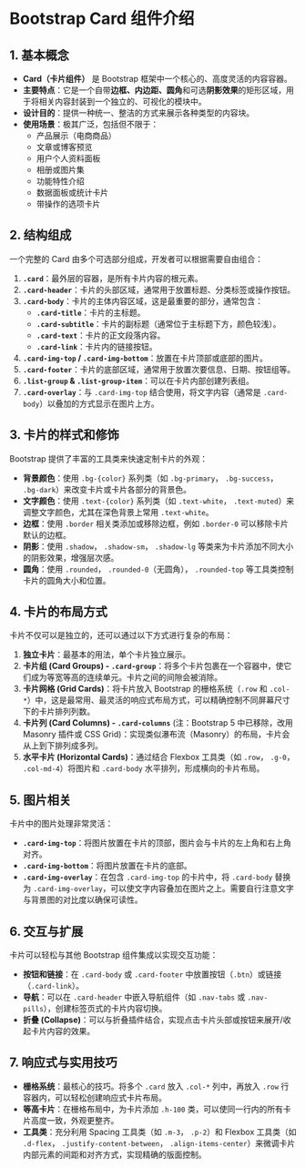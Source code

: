 # **Bootstrap Card 组件介绍**

## **1. 基本概念**

*   **Card（卡片组件）** 是 Bootstrap 框架中一个核心的、高度灵活的内容容器。
*   **主要特点**：它是一个自带**边框、内边距、圆角**和可选**阴影效果**的矩形区域，用于将相关内容封装到一个独立的、可视化的模块中。
*   **设计目的**：提供一种统一、整洁的方式来展示各种类型的内容块。
*   **使用场景**：极其广泛，包括但不限于：
    *   产品展示（电商商品）
    *   文章或博客预览
    *   用户个人资料面板
    *   相册或图片集
    *   功能特性介绍
    *   数据面板或统计卡片
    *   带操作的选项卡片

## **2. 结构组成**

一个完整的 Card 由多个可选部分组成，开发者可以根据需要自由组合：

1.  **`.card`**：最外层的容器，是所有卡片内容的根元素。
2.  **`.card-header`**：卡片的头部区域，通常用于放置标题、分类标签或操作按钮。
3.  **`.card-body`**：卡片的主体内容区域，这是最重要的部分，通常包含：
    *   **`.card-title`**：卡片的主标题。
    *   **`.card-subtitle`**：卡片的副标题（通常位于主标题下方，颜色较浅）。
    *   **`.card-text`**：卡片的正文段落内容。
    *   **`.card-link`**：卡片内的链接按钮。
4.  **`.card-img-top` / `.card-img-bottom`**：放置在卡片顶部或底部的图片。
5.  **`.card-footer`**：卡片的底部区域，通常用于放置次要信息、日期、按钮组等。
6.  **`.list-group` & `.list-group-item`**：可以在卡片内部创建列表组。
7.  **`.card-overlay`**：与 `.card-img-top` 结合使用，将文字内容（通常是 `.card-body`）以叠加的方式显示在图片上方。

## **3. 卡片的样式和修饰**

Bootstrap 提供了丰富的工具类来快速定制卡片的外观：

*   **背景颜色**：使用 `.bg-{color}` 系列类（如 `.bg-primary`， `.bg-success`， `.bg-dark`）来改变卡片或卡片各部分的背景色。
*   **文字颜色**：使用 `.text-{color}` 系列类（如 `.text-white`， `.text-muted`）来调整文字颜色，尤其在深色背景上常用 `.text-white`。
*   **边框**：使用 `.border` 相关类添加或移除边框，例如 `.border-0` 可以移除卡片默认的边框。
*   **阴影**：使用 `.shadow`， `.shadow-sm`， `.shadow-lg` 等类来为卡片添加不同大小的阴影效果，增强层次感。
*   **圆角**：使用 `.rounded`， `.rounded-0`（无圆角）， `.rounded-top` 等工具类控制卡片的圆角大小和位置。

## **4. 卡片的布局方式**

卡片不仅可以是独立的，还可以通过以下方式进行复杂的布局：

1.  **独立卡片**：最基本的用法，单个卡片独立展示。
2.  **卡片组 (Card Groups) - `.card-group`**：将多个卡片包裹在一个容器中，使它们成为等宽等高的连续单元。卡片之间的间隙会被消除。
3.  **卡片网格 (Grid Cards)**：将卡片放入 Bootstrap 的栅格系统（`.row` 和 `.col-*`）中，这是最常用、最灵活的响应式布局方式，可以精确控制不同屏幕尺寸下的卡片排列列数。
4.  **卡片列 (Card Columns) - `.card-columns`** (注：Bootstrap 5 中已移除，改用 Masonry 插件或 CSS Grid)：实现类似瀑布流（Masonry）的布局，卡片会从上到下排列成多列。
5.  **水平卡片 (Horizontal Cards)**：通过结合 Flexbox 工具类（如 `.row`， `.g-0`， `.col-md-4`）将图片和 `.card-body` 水平排列，形成横向的卡片布局。

## **5. 图片相关**

卡片中的图片处理非常灵活：

*   **`.card-img-top`**：将图片放置在卡片的顶部，图片会与卡片的左上角和右上角对齐。
*   **`.card-img-bottom`**：将图片放置在卡片的底部。
*   **`.card-img-overlay`**：在包含 `.card-img-top` 的卡片中，将 `.card-body` 替换为 `.card-img-overlay`，可以使文字内容叠加在图片之上。需要自行注意文字与背景图的对比度以确保可读性。

## **6. 交互与扩展**

卡片可以轻松与其他 Bootstrap 组件集成以实现交互功能：

*   **按钮和链接**：在 `.card-body` 或 `.card-footer` 中放置按钮（`.btn`）或链接（`.card-link`）。
*   **导航**：可以在 `.card-header` 中嵌入导航组件（如 `.nav-tabs` 或 `.nav-pills`），创建标签页式的卡片内容切换。
*   **折叠 (Collapse)**：可以与折叠插件结合，实现点击卡片头部或按钮来展开/收起卡片内容的效果。

## **7. 响应式与实用技巧**

*   **栅格系统**：最核心的技巧。将多个 `.card` 放入 `.col-*` 列中，再放入 `.row` 行容器内，可以轻松创建响应式卡片布局。
*   **等高卡片**：在栅格布局中，为卡片添加 `.h-100` 类，可以使同一行内的所有卡片高度一致，外观更整齐。
*   **工具类**：充分利用 Spacing 工具类（如 `.m-3`， `.p-2`）和 Flexbox 工具类（如 `.d-flex`， `.justify-content-between`， `.align-items-center`）来微调卡片内部元素的间距和对齐方式，实现精确的版面控制。